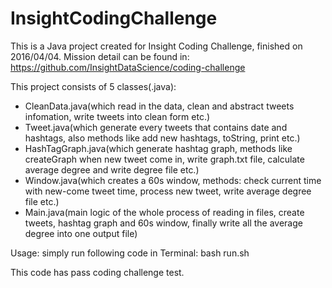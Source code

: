 # InsightCodingChallenge
This is a Java project created for Insight Coding Challenge, finished on 2016/04/04. Mission detail can be found in: 
https://github.com/InsightDataScience/coding-challenge

This project consists of 5 classes(.java):
* CleanData.java(which read in the data, clean and abstract tweets infomation, write tweets into clean form etc.)
* Tweet.java(which generate every tweets that contains date and hashtags, also methods like add new hashtags, toString, print etc.)
* HashTagGraph.java(which generate hashtag graph, methods like createGraph when new tweet come in, write graph.txt file, calculate average degree and write degree file etc.)
* Window.java(which creates a 60s window, methods: check current time with new-come tweet time, process new tweet, write average degree file etc.)
* Main.java(main logic of the whole process of reading in files, create tweets, hashtag graph and 60s window, finally write all the average degree into one output file)

Usage: simply run following code in Terminal:
bash run.sh

This code has pass coding challenge test.
